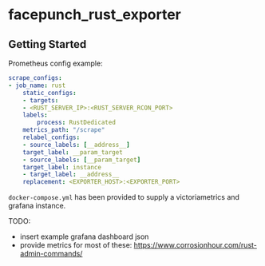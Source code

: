 # facepunch_rust_exporter

## Getting Started

Prometheus config example:

```yaml
scrape_configs:
- job_name: rust
	static_configs:
	- targets:
	- <RUST_SERVER_IP>:<RUST_SERVER_RCON_PORT>
	labels:
		process: RustDedicated
	metrics_path: "/scrape"
	relabel_configs:
	- source_labels: [__address__]
	target_label: __param_target
	- source_labels: [__param_target]
	target_label: instance
	- target_label: __address__
	replacement: <EXPORTER_HOST>:<EXPORTER_PORT>
```

`docker-compose.yml` has been provided to supply a victoriametrics and grafana instance. 

TODO:

- insert example grafana dashboard json
- provide metrics for most of these: https://www.corrosionhour.com/rust-admin-commands/